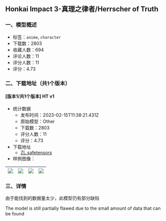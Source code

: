 ## Honkai Impact 3-真理之律者/Herrscher of Truth
### 一、模型概述

- 标签：`anime`, `character`
- 下载数：2803
- 收藏人数：694
- 评论人数：11
- 评分人数：11
- 评分：4.73

### 二、下载地址（共1个版本）

#### [版本1/共1个版本] HT v1

- 统计数据
  - 发布时间：2023-02-15T11:38:21.431Z
  - 原始模型：Other
  - 下载数：2803
  - 评分人数：11
  - 评分：4.73
- 下载地址
  - [ZL.safetensors](https://civitai.com/api/download/models/10757)
- 样例图像：

| <img src="https://image.civitai.com/xG1nkqKTMzGDvpLrqFT7WA/04be0c38-4719-44c7-5908-9ac1d7690100/width=450/104141.jpeg" /> | <img src="https://image.civitai.com/xG1nkqKTMzGDvpLrqFT7WA/6d69e0e1-ba65-4f82-d625-ea00fba36e00/width=450/104146.jpeg" /> | <img src="https://image.civitai.com/xG1nkqKTMzGDvpLrqFT7WA/c593cf4f-b017-459a-2447-46cab1f73900/width=450/104145.jpeg" /> | <img src="https://image.civitai.com/xG1nkqKTMzGDvpLrqFT7WA/6be04a87-67dc-44bf-02d0-78bbe966c200/width=450/104144.jpeg" /> |
| ---- | ---- | ---- | ---- |


### 三、详情
<p>由于能找到的数据量太少，此模型仍有部分缺陷</p><p>The model is still partially flawed due to the small amount of data that can be found</p>